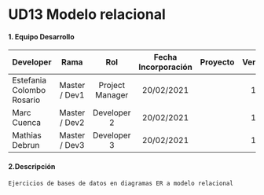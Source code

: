 # UD13 Modelo relacional 

#### 1. Equipo Desarrollo 

| Developer | Rama | Rol | Fecha Incorporación | Proyecto | Versión |
| --- | :---:  | :---:  | :---:  | :---: | :---:  |
| Estefania Colombo Rosario| Master / Dev1 | Project Manager  | 20/02/2021 |   |   1.0|
| Marc Cuenca | Master / Dev2 | Developer 2 | 20/02/2021 |   |   1.0|
| Mathias Debrun | Master / Dev3 | Developer 3| 20/02/2021 |   |   1.0|


#### 2.Descripción 
```
Ejercicios de bases de datos en diagramas ER a modelo relacional
```
